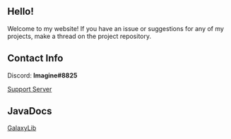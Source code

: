 ## Hello!
Welcome to my website! If you have an issue or suggestions for any of my projects, make a thread on the project repository.

## Contact Info
Discord: **Imagine#8825**

[Support Server](https://discord.gg/JTwj6NVsmt)
## JavaDocs
[GalaxyLib](http://imaginedevmc.github.io/GalaxyLib/index.html)
